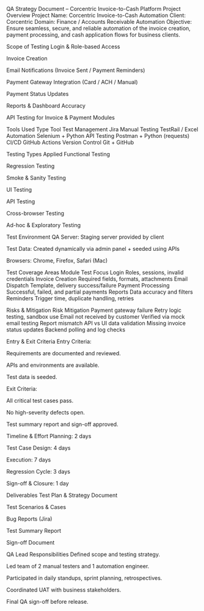 QA Strategy Document – Corcentric Invoice-to-Cash Platform
Project Overview
Project Name: Corcentric Invoice-to-Cash Automation
Client: Corcentric
Domain: Finance / Accounts Receivable Automation
Objective: Ensure seamless, secure, and reliable automation of the invoice creation, payment processing, and cash application flows for business clients.

Scope of Testing
Login & Role-based Access

Invoice Creation

Email Notifications (Invoice Sent / Payment Reminders)

Payment Gateway Integration (Card / ACH / Manual)

Payment Status Updates

Reports & Dashboard Accuracy

API Testing for Invoice & Payment Modules

Tools Used
Type	Tool
Test Management	Jira
Manual Testing	TestRail / Excel
Automation	Selenium + Python
API Testing	Postman + Python (requests)
CI/CD	GitHub Actions
Version Control	Git + GitHub

Testing Types Applied
Functional Testing

Regression Testing

Smoke & Sanity Testing

UI Testing

API Testing

Cross-browser Testing

Ad-hoc & Exploratory Testing

Test Environment
QA Server: Staging server provided by client

Test Data: Created dynamically via admin panel + seeded using APIs

Browsers: Chrome, Firefox, Safari (Mac)

Test Coverage Areas
Module	Test Focus
Login	Roles, sessions, invalid credentials
Invoice Creation	Required fields, formats, attachments
Email Dispatch	Template, delivery success/failure
Payment Processing	Successful, failed, and partial payments
Reports	Data accuracy and filters
Reminders	Trigger time, duplicate handling, retries

Risks & Mitigation
Risk	Mitigation
Payment gateway failure	Retry logic testing, sandbox use
Email not received by customer	Verified via mock email testing
Report mismatch	API vs UI data validation
Missing invoice status updates	Backend polling and log checks

Entry & Exit Criteria
Entry Criteria:

Requirements are documented and reviewed.

APIs and environments are available.

Test data is seeded.

Exit Criteria:

All critical test cases pass.

No high-severity defects open.

Test summary report and sign-off approved.

Timeline & Effort
Planning: 2 days

Test Case Design: 4 days

Execution: 7 days

Regression Cycle: 3 days

Sign-off & Closure: 1 day

Deliverables
Test Plan & Strategy Document

Test Scenarios & Cases

Bug Reports (Jira)

Test Summary Report

Sign-off Document

QA Lead Responsibilities
Defined scope and testing strategy.

Led team of 2 manual testers and 1 automation engineer.

Participated in daily standups, sprint planning, retrospectives.

Coordinated UAT with business stakeholders.

Final QA sign-off before release.
